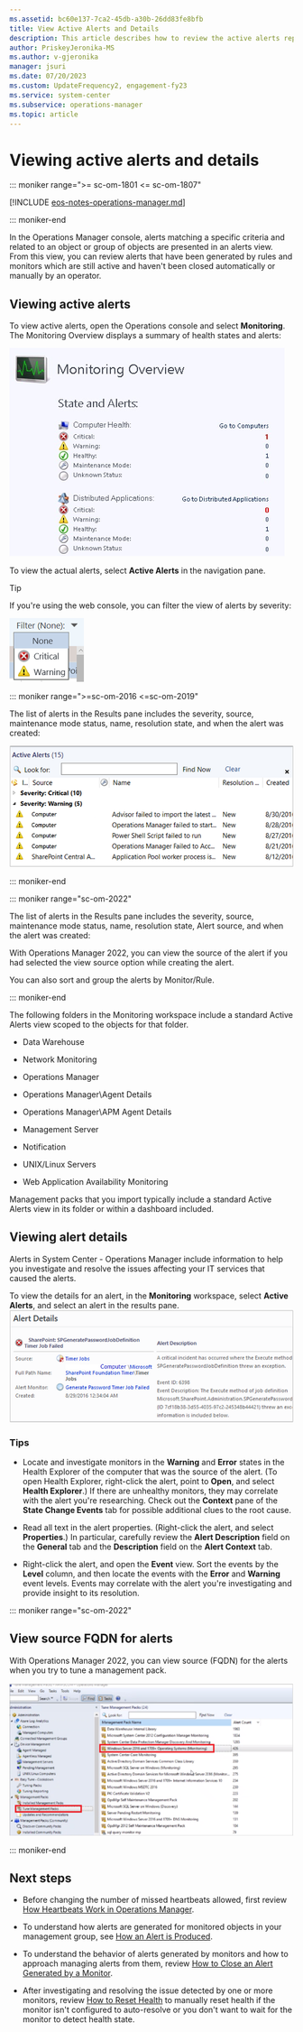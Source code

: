 ```yaml
---
ms.assetid: bc60e137-7ca2-45db-a30b-26dd83fe8bfb
title: View Active Alerts and Details
description: This article describes how to review the active alerts reported by monitored objects and their details to understand the impact of your affected IT services.
author: PriskeyJeronika-MS
ms.author: v-gjeronika
manager: jsuri
ms.date: 07/20/2023
ms.custom: UpdateFrequency2, engagement-fy23
ms.service: system-center
ms.subservice: operations-manager
ms.topic: article
---
```


# Viewing active alerts and details

::: moniker range=">= sc-om-1801 <= sc-om-1807"

[!INCLUDE [eos-notes-operations-manager.md](../includes/eos-notes-operations-manager.md)]

::: moniker-end

In the Operations Manager console, alerts matching a specific criteria and related to an object or group of objects are presented in an alerts view. From this view, you can review alerts that have been generated by rules and monitors which are still active and haven't been closed automatically or manually by an operator.  

## Viewing active alerts

To view active alerts, open the Operations console and select **Monitoring**. The Monitoring Overview displays a summary of health states and alerts:  

![Screenshot showing Monitoring overview summarizing alert status.](./media/manage-alert-view-alerts-details/om2016-monitoring-overview.png)  

To view the actual alerts, select **Active Alerts** in the navigation pane.  

> [!TIP]
> If you're using the web console, you can filter the view of alerts by severity:  

![Screenshot showing Filter alerts by severity.](./media/manage-alert-view-alerts-details/om2016-web-console-alertview-filter.png)  

::: moniker range=">=sc-om-2016 <=sc-om-2019"

The list of alerts in the Results pane includes the severity, source, maintenance mode status, name, resolution state, and when the alert was created:  

![Screenshot showing Active Alerts.](./media/manage-alert-view-alerts-details/om2016-view-active-alerts.png)  

::: moniker-end

::: moniker range="sc-om-2022"

The list of alerts in the Results pane includes the severity, source, maintenance mode status, name, resolution state, Alert source, and when the alert was created:

With Operations Manager 2022, you can view the source of the alert if you had selected the view source option while creating the alert.

You can also sort and group the alerts by Monitor/Rule.

::: moniker-end

The following folders in the Monitoring workspace include a standard Active Alerts view scoped to the objects for that folder.  

-   Data Warehouse  

-   Network Monitoring  

-   Operations Manager  

-   Operations Manager\Agent Details  

-   Operations Manager\APM Agent Details  

-   Management Server  

-   Notification  

-   UNIX/Linux Servers  

-   Web Application Availability Monitoring  

Management packs that you import typically include a standard Active Alerts view in its folder or within a dashboard included.

## Viewing alert details

Alerts in System Center - Operations Manager include information to help you investigate and resolve the issues affecting your IT services that caused the alerts.  

To view the details for an alert, in the **Monitoring** workspace, select **Active Alerts**, and select an alert in the results pane.<br> ![Screenshot showing Details for a selected alert.](./media/manage-alert-view-alerts-details/om2016-view-alert-details.png)  

### Tips

-   Locate and investigate monitors in the **Warning** and **Error** states in the Health Explorer of the computer that was the source of the alert. (To open Health Explorer, right-click the alert, point to **Open**, and select **Health Explorer**.) If there are unhealthy monitors, they may correlate with the alert you're researching. Check out the **Context** pane of the **State Change Events** tab for possible additional clues to the root cause.  

-   Read all text in the alert properties. (Right-click the alert, and select **Properties**.) In particular, carefully review the **Alert Description** field on the **General** tab and the **Description** field on the **Alert Context** tab.  

-   Right-click the alert, and open the **Event** view. Sort the events by the **Level** column, and then locate the events with the **Error** and **Warning** event levels. Events may correlate with the alert you're investigating and provide insight to its resolution.

::: moniker range="sc-om-2022"

## View source FQDN for alerts  

With Operations Manager 2022, you can view source (FQDN) for the alerts when you try to tune a management pack.

![Screenshot showing View source for the alerts.](./media/manage-alert-view-alerts-details/fqdn.png)

::: moniker-end

## Next steps

- Before changing the number of missed heartbeats allowed, first review [How Heartbeats Work in Operations Manager](manage-agent-heartbeat-overview.md).  

- To understand how alerts are generated for monitored objects in your management group, see [How an Alert is Produced](manage-alert-generation-overview.md).

- To understand the behavior of alerts generated by monitors and how to approach managing alerts from them, review [How to Close an Alert Generated by a Monitor](manage-alert-created-by-monitor.md).  

- After investigating and resolving the issue detected by one or more monitors, review [How to Reset Health](manage-health-reset-health.md) to manually reset health if the monitor isn't configured to auto-resolve or you don't want to wait for the monitor to detect health state.  
